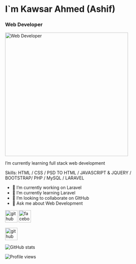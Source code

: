 # I`m Kawsar Ahmed (Ashif)
### Web Developer
<img src='https://scontent.fdac149-1.fna.fbcdn.net/v/t39.30808-6/307014423_785394502579740_3555197586100848261_n.jpg?_nc_cat=102&ccb=1-7&_nc_sid=09cbfe&_nc_ohc=SITkK_R0FsoAX-Redmv&_nc_ht=scontent.fdac149-1.fna&oh=00_AfBZ-5QhBPgj8x6Vpc460Sj1C7_tCrjKYzolmHcQ2A6ZVQ&oe=63944CEE' alt='Web Developer' width='400'>


I’m currently learning full stack web development

Skills:  HTML / CSS / PSD TO HTML / JAVASCRIPT & JQUERY / BOOTSTRAP/ PHP / MySQL / LARAVEL

- 🔭 I’m currently working on Laravel 
- 🌱 I’m currently learning Laravel 
- 👯 I’m looking to collaborate on GItHub 
- 💬 Ask me about Web Development 

[<img src='https://cdn.jsdelivr.net/npm/simple-icons@3.0.1/icons/github.svg' alt='github' height='40' >](https://github.com/kawsarbp)  [<img src='https://cdn.jsdelivr.net/npm/simple-icons@3.0.1/icons/facebook.svg' alt='facebook' height='40' >](https://www.facebook.com/ashifbp)  





[<img src='https://cdn.jsdelivr.net/npm/simple-icons@3.0.1/icons/github.svg' alt='github' height='40'>](https://github.com/dsf)  

![GitHub stats](https://github-readme-stats.vercel.app/api?username=dsf&show_icons=true)  

![Profile views](https://gpvc.arturio.dev/dsf) 
